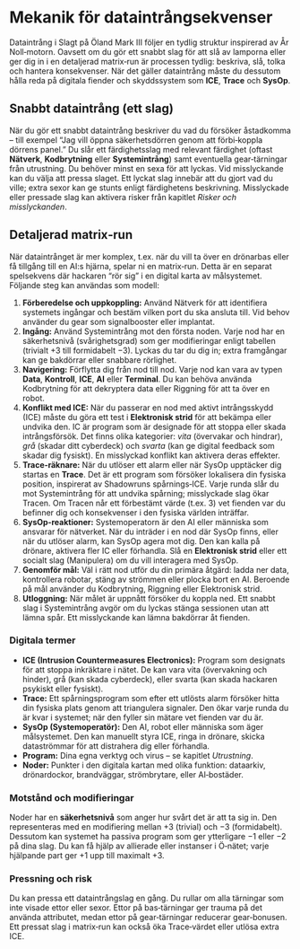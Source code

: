# Mekanik för dataintrångsekvenser

Dataintrång i Slagt på Öland Mark III följer en tydlig struktur inspirerad av År Noll‑motorn. Oavsett om du gör ett snabbt slag för att slå av lamporna eller ger dig in i en detaljerad matrix‑run är processen tydlig: beskriva, slå, tolka och hantera konsekvenser. När det gäller dataintrång måste du dessutom hålla reda på digitala fiender och skyddssystem som **ICE**, **Trace** och **SysOp**.

## Snabbt dataintrång (ett slag)

När du gör ett snabbt dataintrång beskriver du vad du försöker åstadkomma – till exempel “Jag vill öppna säkerhetsdörren genom att förbi‑koppla dörrens panel.” Du slår ett färdighetsslag med relevant färdighet (oftast **Nätverk**, **Kodbrytning** eller **Systemintrång**) samt eventuella gear‑tärningar från utrustning. Du behöver minst en sexa för att lyckas. Vid misslyckande kan du välja att pressa slaget. Ett lyckat slag innebär att du gjort vad du ville; extra sexor kan ge stunts enligt färdighetens beskrivning. Misslyckade eller pressade slag kan aktivera risker från kapitlet *Risker och misslyckanden*.

## Detaljerad matrix‑run

När dataintrånget är mer komplex, t.ex. när du vill ta över en drönarbas eller få tillgång till en AI:s hjärna, spelar ni en matrix‑run. Detta är en separat spelsekvens där hackaren “rör sig” i en digital karta av målsystemet. Följande steg kan användas som modell:

1. **Förberedelse och uppkoppling:** Använd Nätverk för att identifiera systemets ingångar och bestäm vilken port du ska ansluta till. Vid behov använder du gear som signalbooster eller implantat.  
2. **Ingång:** Använd Systemintrång mot den första noden. Varje nod har en säkerhetsnivå (svårighetsgrad) som ger modifieringar enligt tabellen (trivialt +3 till formidabelt −3). Lyckas du tar du dig in; extra framgångar kan ge bakdörrar eller snabbare rörlighet.  
3. **Navigering:** Förflytta dig från nod till nod. Varje nod kan vara av typen **Data**, **Kontroll**, **ICE**, **AI** eller **Terminal**. Du kan behöva använda Kodbrytning för att dekryptera data eller Riggning för att ta över en robot.  
4. **Konflikt med ICE:** När du passerar en nod med aktivt intrångsskydd (ICE) måste du göra ett test i **Elektronisk strid** för att bekämpa eller undvika den. IC är program som är designade för att stoppa eller skada intrångsförsök. Det finns olika kategorier: *vita* (övervakar och hindrar), *grå* (skadar ditt cyberdeck) och *svarta* (kan ge digital feedback som skadar dig fysiskt). En misslyckad konflikt kan aktivera deras effekter.  
5. **Trace‑räknare:** När du utlöser ett alarm eller när SysOp upptäcker dig startas en **Trace**. Det är ett program som försöker lokalisera din fysiska position, inspirerat av Shadowruns spårnings‑ICE. Varje runda slår du mot Systemintrång för att undvika spårning; misslyckade slag ökar Tracen. Om Tracen når ett förbestämt värde (t.ex. 3) vet fienden var du befinner dig och konsekvenser i den fysiska världen inträffar.  
6. **SysOp‑reaktioner:** Systemoperatorn är den AI eller människa som ansvarar för nätverket. När du inträder i en nod där SysOp finns, eller när du utlöser alarm, kan SysOp agera mot dig. Den kan kalla på drönare, aktivera fler IC eller förhandla. Slå en **Elektronisk strid** eller ett socialt slag (Manipulera) om du vill interagera med SysOp.  
7. **Genomför mål:** Väl i rätt nod utför du din primära åtgärd: ladda ner data, kontrollera robotar, stäng av strömmen eller plocka bort en AI. Beroende på mål använder du Kodbrytning, Riggning eller Elektronisk strid.  
8. **Utloggning:** När målet är uppnått försöker du koppla ned. Ett snabbt slag i Systemintrång avgör om du lyckas stänga sessionen utan att lämna spår. Ett misslyckande kan lämna bakdörrar åt fienden.

### Digitala termer

* **ICE (Intrusion Countermeasures Electronics):** Program som designats för att stoppa inkräktare i nätet. De kan vara vita (övervakning och hinder), grå (kan skada cyberdeck), eller svarta (kan skada hackaren psykiskt eller fysiskt).  
* **Trace:** Ett spårningsprogram som efter ett utlösts alarm försöker hitta din fysiska plats genom att triangulera signaler. Den ökar varje runda du är kvar i systemet; när den fyller sin mätare vet fienden var du är.  
* **SysOp (Systemoperatör):** Den AI, robot eller människa som äger målsystemet. Den kan manuellt styra ICE, ringa in drönare, skicka dataströmmar för att distrahera dig eller förhandla.  
* **Program:** Dina egna verktyg och virus – se kapitlet *Utrustning*.  
* **Noder:** Punkter i den digitala kartan med olika funktion: dataarkiv, drönardockor, brandväggar, strömbrytare, eller AI‑bostäder.

### Motstånd och modifieringar

Noder har en **säkerhetsnivå** som anger hur svårt det är att ta sig in. Den representeras med en modifiering mellan +3 (trivial) och −3 (formidabelt). Dessutom kan systemet ha passiva program som ger ytterligare −1 eller −2 på dina slag. Du kan få hjälp av allierade eller instanser i Ö‑nätet; varje hjälpande part ger +1 upp till maximalt +3.

### Pressning och risk

Du kan pressa ett dataintrångslag en gång. Du rullar om alla tärningar som inte visade ettor eller sexor. Ettor på bas‑tärningar ger trauma på det använda attributet, medan ettor på gear‑tärningar reducerar gear‑bonusen. Ett pressat slag i matrix‑run kan också öka Trace‑värdet eller utlösa extra ICE.